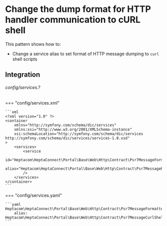 # Change the dump format for HTTP handler communication to cURL shell

This pattern shows how to:

- Change a service alias to set format of HTTP message dumping to `curl` shell scripts

## Integration

###### config/services.?

=== "config/services.xml"

    ```xml
    <?xml version="1.0" ?>
    <container
        xmlns="http://symfony.com/schema/dic/services"
        xmlns:xsi="http://www.w3.org/2001/XMLSchema-instance"
        xsi:schemaLocation="http://symfony.com/schema/dic/services http://symfony.com/schema/dic/services/services-1.0.xsd"
    >
        <services>
            <service
                id="Heptacom\HeptaConnect\Portal\Base\Web\Http\Contract\Psr7MessageFormatterContract"
                alias="Heptacom\HeptaConnect\Portal\Base\Web\Http\Contract\Psr7MessageRawHttpFormatterContract"
            />
        </services>
    </container>
    ```

=== "config/services.yaml"

    ```yaml
    Heptacom\HeptaConnect\Portal\Base\Web\Http\Contract\Psr7MessageFormatterContract:
        alias: Heptacom\HeptaConnect\Portal\Base\Web\Http\Contract\Psr7MessageCurlShellFormatterContract
    ```

